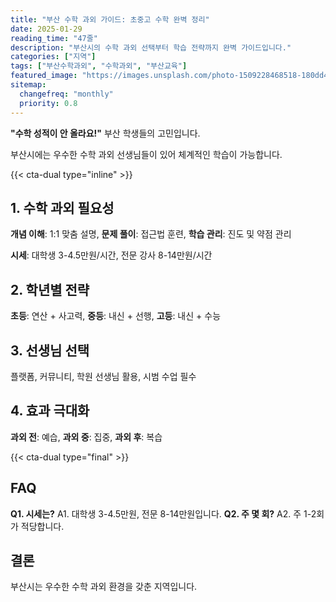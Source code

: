 ```yaml
---
title: "부산 수학 과외 가이드: 초중고 수학 완벽 정리"
date: 2025-01-29
reading_time: "47줄"
description: "부산시의 수학 과외 선택부터 학습 전략까지 완벽 가이드입니다."
categories: ["지역"]
tags: ["부산수학과외", "수학과외", "부산교육"]
featured_image: "https://images.unsplash.com/photo-1509228468518-180dd4864904?auto=format&fit=crop&q=80"
sitemap:
  changefreq: "monthly"
  priority: 0.8
---
```


**"수학 성적이 안 올라요!"** 부산 학생들의 고민입니다.

부산시에는 우수한 수학 과외 선생님들이 있어 체계적인 학습이 가능합니다.

{{< cta-dual type="inline" >}}

## 1. 수학 과외 필요성

**개념 이해**: 1:1 맞춤 설명, **문제 풀이**: 접근법 훈련, **학습 관리**: 진도 및 약점 관리

**시세**: 대학생 3-4.5만원/시간, 전문 강사 8-14만원/시간

## 2. 학년별 전략

**초등**: 연산 + 사고력, **중등**: 내신 + 선행, **고등**: 내신 + 수능

## 3. 선생님 선택

플랫폼, 커뮤니티, 학원 선생님 활용, 시범 수업 필수

## 4. 효과 극대화

**과외 전**: 예습, **과외 중**: 집중, **과외 후**: 복습

{{< cta-dual type="final" >}}

## FAQ

**Q1. 시세는?** A1. 대학생 3-4.5만원, 전문 8-14만원입니다.
**Q2. 주 몇 회?** A2. 주 1-2회가 적당합니다.

## 결론

부산시는 우수한 수학 과외 환경을 갖춘 지역입니다.
